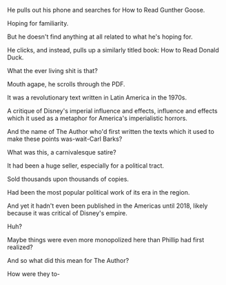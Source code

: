 He pulls out his phone and searches for How to Read Gunther Goose.

Hoping for familiarity.

But he doesn't find anything at all related to what he's hoping for.

He clicks, and instead, pulls up a similarly titled book: How to Read Donald Duck.

What the ever living shit is that?

Mouth agape, he scrolls through the PDF.

It was a revolutionary text written in Latin America in the 1970s.

A critique of Disney's imperial influence and effects, influence and effects which it used as a metaphor for America's imperialistic horrors.

And the name of The Author who'd first written the texts which it used to make these points was-wait-Carl Barks?

What was this, a carnivalesque satire?

It had been a huge seller, especially for a political tract.

Sold thousands upon thousands of copies.

Had been the most popular political work of its era in the region.

And yet it hadn't even been published in the Americas until 2018, likely because it was critical of Disney's empire.

Huh?

Maybe things were even more monopolized here than Phillip had first realized?

And so what did this mean for The Author?

How were they to-